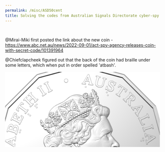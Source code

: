 ```yaml
---
permalink: /misc/ASD50cent
title: Solving the codes from Australian Signals Directorate cyber-spy agency's 75th anniversary 50 cent coin with UQ Cyber Squad
---
```


<br>

@Mirai-Miki first posted the link about the new coin - <https://www.abc.net.au/news/2022-09-01/act-spy-agency-releases-coin-with-secret-code/101391964>

@Chiefclapcheek figured out that the back of the coin had braille under some letters, which when put in order spelled 'atbash'.

![image](https://raw.githubusercontent.com/Connor-McCartney/Connor-McCartney.github.io/main/_pages/misc/images/backofcoin.png)
